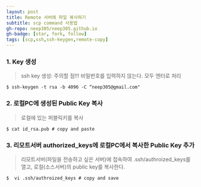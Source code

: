 ```yaml
---
layout: post
title: Remote 서버에 파일 복사하기
subtitle: scp command 사용법
gh-repo: neep305/neep305.github.io
gh-badge: [star, fork, follow]
tags: [scp,ssh,ssh-keygen,remote-copy]
---
```


### 1. Key 생성
> ssh key 생성: 주의할 점!!! 비밀번호를 입력하지 않는다. 모두 엔터로 처리

```shell
$ ssh-keygen -t rsa -b 4096 -C “neep305@gmail.com"
```

### 2. 로컬PC에 생성된 Public Key 복사
> 로컬에 있는 퍼블릭키를 복사 

```shell
$ cat id_rsa.pub # copy and paste
```

### 3. 리모트서버 authorized_keys에 로컬PC에서 복사한 Public Key 추가
> 리모트서버(파일을 전송하고 싶은 서버)에 접속하여 .ssh/authroized_keys를 열고, 로컬(소스서버)의 public key를 복사한다.

```shell
$  vi .ssh/authroized_keys # copy and save
```